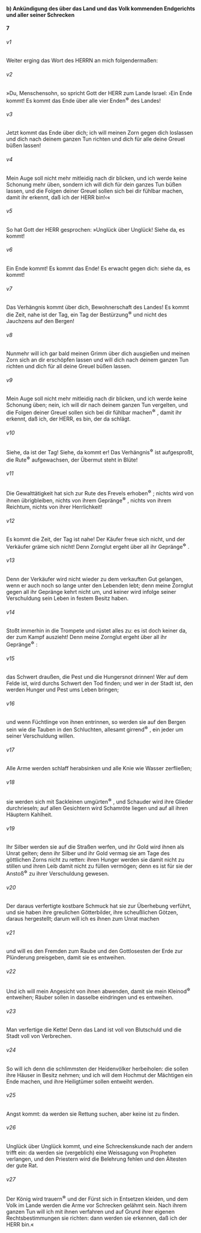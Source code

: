 #### b) Ankündigung des über das Land und das Volk kommenden Endgerichts und aller seiner Schrecken

__7__

###### v1
Weiter erging das Wort des HERRN an mich folgendermaßen:

###### v2
»Du, Menschensohn, so spricht Gott der HERR zum Lande Israel: ›Ein Ende kommt! Es kommt das Ende über alle vier Enden<sup title="oder: Seiten">&#x2732;</sup>
 des Landes!

###### v3
Jetzt kommt das Ende über dich; ich will meinen Zorn gegen dich loslassen und dich nach deinem ganzen Tun richten und dich für alle deine Greuel büßen lassen!

###### v4
Mein Auge soll nicht mehr mitleidig nach dir blicken, und ich werde keine Schonung mehr üben, sondern ich will dich für dein ganzes Tun büßen lassen, und die Folgen deiner Greuel sollen sich bei dir fühlbar machen, damit ihr erkennt, daß ich der HERR bin!‹«

###### v5
So hat Gott der HERR gesprochen: »Unglück über Unglück! Siehe da, es kommt!

###### v6
Ein Ende kommt! Es kommt das Ende! Es erwacht gegen dich: siehe da, es kommt!

###### v7
Das Verhängnis kommt über dich, Bewohnerschaft des Landes! Es kommt die Zeit, nahe ist der Tag, ein Tag der Bestürzung<sup title="oder: des Kriegsgetümmels">&#x2732;</sup>
 und nicht des Jauchzens auf den Bergen!

###### v8
Nunmehr will ich gar bald meinen Grimm über dich ausgießen und meinen Zorn sich an dir erschöpfen lassen und will dich nach deinem ganzen Tun richten und dich für all deine Greuel büßen lassen.

###### v9
Mein Auge soll nicht mehr mitleidig nach dir blicken, und ich werde keine Schonung üben; nein, ich will dir nach deinem ganzen Tun vergelten, und die Folgen deiner Greuel sollen sich bei dir fühlbar machen<sup title="V.4">&#x2732;</sup>
, damit ihr erkennt, daß ich, der HERR, es bin, der da schlägt.


###### v10
Siehe, da ist der Tag! Siehe, da kommt er! Das Verhängnis<sup title="oder: der Kranz = die Krone">&#x2732;</sup>
 ist aufgesproßt, die Rute<sup title="oder: der Stab, Stecken">&#x2732;</sup>
 aufgewachsen, der Übermut steht in Blüte!

###### v11
Die Gewalttätigkeit hat sich zur Rute des Frevels erhoben<sup title="oder: entwickelt">&#x2732;</sup>
; nichts wird von ihnen übrigbleiben, nichts von ihrem Gepränge<sup title="oder: von ihrer Menge">&#x2732;</sup>
, nichts von ihrem Reichtum, nichts von ihrer Herrlichkeit!

###### v12
Es kommt die Zeit, der Tag ist nahe! Der Käufer freue sich nicht, und der Verkäufer gräme sich nicht! Denn Zornglut ergeht über all ihr Gepränge<sup title="oder: ihre Menge">&#x2732;</sup>
.

###### v13
Denn der Verkäufer wird nicht wieder zu dem verkauften Gut gelangen, wenn er auch noch so lange unter den Lebenden lebt; denn meine Zornglut gegen all ihr Gepränge kehrt nicht um, und keiner wird infolge seiner Verschuldung sein Leben in festem Besitz haben.

###### v14
Stoßt immerhin in die Trompete und rüstet alles zu: es ist doch keiner da, der zum Kampf auszieht! Denn meine Zornglut ergeht über all ihr Gepränge<sup title="vgl. V.12">&#x2732;</sup>
:

###### v15
das Schwert draußen, die Pest und die Hungersnot drinnen! Wer auf dem Felde ist, wird durchs Schwert den Tod finden; und wer in der Stadt ist, den werden Hunger und Pest ums Leben bringen;

###### v16
und wenn Füchtlinge von ihnen entrinnen, so werden sie auf den Bergen sein wie die Tauben in den Schluchten, allesamt girrend<sup title="oder: klagend">&#x2732;</sup>
, ein jeder um seiner Verschuldung willen.

###### v17
Alle Arme werden schlaff herabsinken und alle Knie wie Wasser zerfließen;

###### v18
sie werden sich mit Sackleinen umgürten<sup title="= sich in Trauergewänder hüllen">&#x2732;</sup>
, und Schauder wird ihre Glieder durchrieseln; auf allen Gesichtern wird Schamröte liegen und auf all ihren Häuptern Kahlheit.

###### v19
Ihr Silber werden sie auf die Straßen werfen, und ihr Gold wird ihnen als Unrat gelten; denn ihr Silber und ihr Gold vermag sie am Tage des göttlichen Zorns nicht zu retten: ihren Hunger werden sie damit nicht zu stillen und ihren Leib damit nicht zu füllen vermögen; denn es ist für sie der Anstoß<sup title="oder: Anlaß">&#x2732;</sup>
 zu ihrer Verschuldung gewesen.

###### v20
Der daraus verfertigte kostbare Schmuck hat sie zur Überhebung verführt, und sie haben ihre greulichen Götterbilder, ihre scheußlichen Götzen, daraus hergestellt; darum will ich es ihnen zum Unrat machen

###### v21
und will es den Fremden zum Raube und den Gottlosesten der Erde zur Plünderung preisgeben, damit sie es entweihen.

###### v22
Und ich will mein Angesicht von ihnen abwenden, damit sie mein Kleinod<sup title="d.h. den Tempel auf Zion">&#x2732;</sup>
 entweihen; Räuber sollen in dasselbe eindringen und es entweihen.

###### v23
Man verfertige die Kette! Denn das Land ist voll von Blutschuld und die Stadt voll von Verbrechen.

###### v24
So will ich denn die schlimmsten der Heidenvölker herbeiholen: die sollen ihre Häuser in Besitz nehmen; und ich will dem Hochmut der Mächtigen ein Ende machen, und ihre Heiligtümer sollen entweiht werden.

###### v25
Angst kommt: da werden sie Rettung suchen, aber keine ist zu finden.

###### v26
Unglück über Unglück kommt, und eine Schreckenskunde nach der andern trifft ein: da werden sie (vergeblich) eine Weissagung von Propheten verlangen, und den Priestern wird die Belehrung fehlen und den Ältesten der gute Rat.

###### v27
Der König wird trauern<sup title="oder: sich härmen">&#x2732;</sup>
 und der Fürst sich in Entsetzen kleiden, und dem Volk im Lande werden die Arme vor Schrecken gelähmt sein. Nach ihrem ganzen Tun will ich mit ihnen verfahren und auf Grund ihrer eigenen Rechtsbestimmungen sie richten: dann werden sie erkennen, daß ich der HERR bin.«